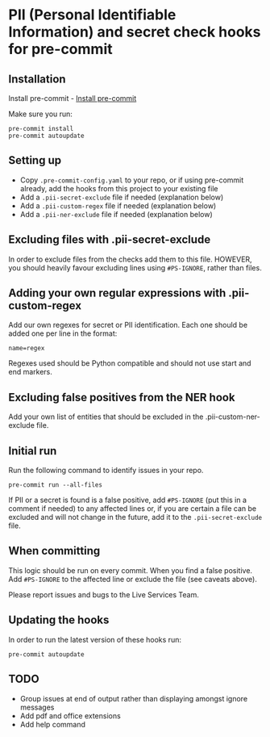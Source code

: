 # PII (Personal Identifiable Information) and secret check hooks for pre-commit

## Installation
Install pre-commit - [Install pre-commit](https://pre-commit.com/#install)

Make sure you run:

    pre-commit install
    pre-commit autoupdate

## Setting up
 * Copy `.pre-commit-config.yaml` to your repo, or if using pre-commit already, add the hooks from this project to your existing file
 * Add a `.pii-secret-exclude` file if needed (explanation below)
 * Add a `.pii-custom-regex` file if needed (explanation below)
 * Add a `.pii-ner-exclude` file if needed (explanation below)
 
## Excluding files with .pii-secret-exclude
In order to exclude files from the checks add them to this file. HOWEVER, you should 
heavily favour excluding lines using `#PS-IGNORE`, rather than files.

## Adding your own regular expressions with .pii-custom-regex
Add our own regexes for secret or PII identification. Each one should be added one per line in the format:

    name=regex

Regexes used should be Python compatible and should not use start and end markers.

## Excluding false positives from the NER hook
Add your own list of entities that should be excluded in the .pii-custom-ner-exclude file.

## Initial run
Run the following command to identify issues in your repo.

    pre-commit run --all-files

If PII or a secret is found is a false positive, add `#PS-IGNORE` (put this in a 
comment if needed) to any affected lines or, if you are certain a file can be 
excluded and will not change in the future, add it to the `.pii-secret-exclude` file.

## When committing
This logic should be run on every commit. When you find a false positive. Add 
`#PS-IGNORE` to the affected line or exclude the file (see caveats above).

Please report issues and bugs to the Live Services Team.

## Updating the hooks
In order to run the latest version of these hooks run:

    pre-commit autoupdate

## TODO
 * Group issues at end of output rather than displaying amongst ignore messages
 * Add pdf and office extensions
 * Add help command
